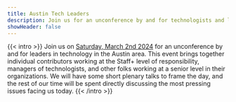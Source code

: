 ```yaml
---
title: Austin Tech Leaders
description: Join us for an unconference by and for technologists and leaders in the Austin area.
showHeader: false
---
```


{{< intro >}}
Join us on [Saturday, March 2nd 2024](https://tickets.austinte.ch/ats-01/) for an unconference by and for leaders in technology in the Austin area. This event brings together individual contributors working at the Staff+ level of responsibility, managers of technologists, and other folks working at a senior level in their organizations. We will have some short plenary talks to frame the day, and the rest of our time will be spent directly discussing the most pressing issues facing us today.
{{< /intro >}}
